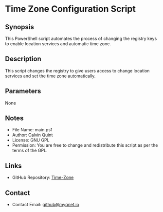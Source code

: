 # Time Zone Configuration Script

## Synopsis
This PowerShell script automates the process of changing the registry keys to enable location services and automatic time zone.

## Description
This script changes the registry to give users access to change location services and set the time zone automatically.

## Parameters
None

## Notes
- File Name: main.ps1
- Author: Calvin Quint
- License: GNU GPL
- Permission: You are free to change and redistribute this script as per the terms of the GPL.

## Links
- GitHub Repository: [Time-Zone](https://github.com/calvin-quint/Public/tree/main/Time-Zone)

## Contact
- Contact Email: github@myqnet.io
